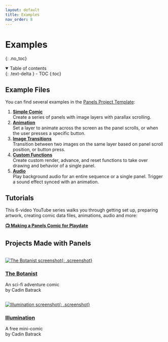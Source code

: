 ```yaml
---
layout: default
title: Examples
nav_order: 8
---
```


# Examples
{: .no_toc}

<details open markdown="block">
  <summary>
    Table of contents
  </summary>
  {: .text-delta }
- TOC
{:toc}
</details>

## Example Files

You can find several examples in the [Panels Project Template](https://github.com/cadin/panels-project-template):

1. [**Simple Comic**](https://github.com/cadin/panels-project-template/blob/main/source/examples/1-simple-comic.lua)  
   Create a series of panels with image layers with parallax scrolling.
2. [**Animation**](https://github.com/cadin/panels-project-template/blob/main/source/examples/2-animation.lua)  
   Set a layer to animate across the screen as the panel scrolls, or when the user presses a specific button.
3. [**Image Transitions**](https://github.com/cadin/panels-project-template/blob/main/source/examples/3-image-transitions.lua)  
   Transition between two images on the same layer based on panel scroll position, or button press.
4. [**Custom Functions**](https://github.com/cadin/panels-project-template/blob/main/source/examples/4-custom-functions.lua)  
   Create custom render, advance, and reset functions to take over drawing and behavior of a single panel.
5. [**Audio**](https://github.com/cadin/panels-project-template/blob/main/source/examples/5-audio.lua)  
   Play background audio for an entire sequence or a single panel. Trigger a sound effect synced with an animation.

## Tutorials
This 6-video YouTube series walks you through getting set up, preparing artwork, creating comic data files, animations, audio and more:

**[📺 Making a Panels Comic for Playdate](https://www.youtube.com/playlist?list=PLvk_cJkKCihbN4Q61lopDtSQMbx4vNLvv)**



## Projects Made with Panels

<div style="clear: both;height: 1px;">&nbsp;</div>

[![The Botanist screenshot]({{site.baseurl}}/assets/images/botanist-screen.png){: .screenshot}](https://play.date/games/the-botanist/)

### [The Botanist](https://play.date/games/the-botanist/)

An sci-fi adventure comic  
by Cadin Batrack

<div style="clear: both;height: 1px;">&nbsp;</div>

[![Illumination screenshot]({{site.baseurl}}/assets/images/illumination-screen.png){: .screenshot}](https://cadinb.itch.io/illumination)

### [Illumination](https://cadinb.itch.io/illumination)

A free mini-comic  
by Cadin Batrack

<div style="clear: both;">&nbsp;</div>
<br />
<br />
